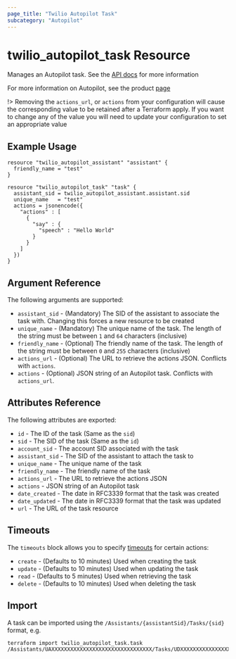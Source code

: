 ```yaml
---
page_title: "Twilio Autopilot Task"
subcategory: "Autopilot"
---
```


# twilio_autopilot_task Resource

Manages an Autopilot task. See the [API docs](https://www.twilio.com/docs/autopilot/api/task) for more information

For more information on Autopilot, see the product [page](https://www.twilio.com/autopilot)

!> Removing the `actions_url`, or `actions` from your configuration will cause the corresponding value to be retained after a Terraform apply. If you want to change any of the value you will need to update your configuration to set an appropriate value

## Example Usage

```hcl
resource "twilio_autopilot_assistant" "assistant" {
  friendly_name = "test"
}

resource "twilio_autopilot_task" "task" {
  assistant_sid = twilio_autopilot_assistant.assistant.sid
  unique_name   = "test"
  actions = jsonencode({
    "actions" : [
      {
        "say" : {
          "speech" : "Hello World"
        }
      }
    ]
  })
}
```

## Argument Reference

The following arguments are supported:

- `assistant_sid` - (Mandatory) The SID of the assistant to associate the task with. Changing this forces a new resource to be created
- `unique_name` - (Mandatory) The unique name of the task. The length of the string must be between `1` and `64` characters (inclusive)
- `friendly_name` - (Optional) The friendly name of the task. The length of the string must be between `0` and `255` characters (inclusive)
- `actions_url` - (Optional) The URL to retrieve the actions JSON. Conflicts with `actions`.
- `actions` - (Optional) JSON string of an Autopilot task. Conflicts with `actions_url`.

## Attributes Reference

The following attributes are exported:

- `id` - The ID of the task (Same as the `sid`)
- `sid` - The SID of the task (Same as the `id`)
- `account_sid` - The account SID associated with the task
- `assistant_sid` - The SID of the assistant to attach the task to
- `unique_name` - The unique name of the task
- `friendly_name` - The friendly name of the task
- `actions_url` - The URL to retrieve the actions JSON
- `actions` - JSON string of an Autopilot task
- `date_created` - The date in RFC3339 format that the task was created
- `date_updated` - The date in RFC3339 format that the task was updated
- `url` - The URL of the task resource

## Timeouts

The `timeouts` block allows you to specify [timeouts](https://www.terraform.io/docs/configuration/resources.html#timeouts) for certain actions:

- `create` - (Defaults to 10 minutes) Used when creating the task
- `update` - (Defaults to 10 minutes) Used when updating the task
- `read` - (Defaults to 5 minutes) Used when retrieving the task
- `delete` - (Defaults to 10 minutes) Used when deleting the task

## Import

A task can be imported using the `/Assistants/{assistantSid}/Tasks/{sid}` format, e.g.

```shell
terraform import twilio_autopilot_task.task /Assistants/UAXXXXXXXXXXXXXXXXXXXXXXXXXXXXXXXX/Tasks/UDXXXXXXXXXXXXXXXXXXXXXXXXXXXXXXXX
```
